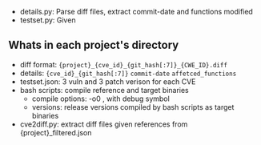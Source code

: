 - details.py: Parse diff files, extract commit-date and functions modified
- testset.py: Given
## Whats in each project's directory
- diff format: `{project}_{cve_id}_{git_hash[:7]}_{CWE_ID}.diff`
- details: `{cve_id}_{git_hash[:7]}` `commit-date` `affetced_functions`
- testset.json: 3 vuln and 3 patch verison for each CVE
- bash scripts: compile reference and target binaries
    - compile options: -o0 , with debug symbol
    - versions: release versions compiled by bash scripts as target binaries
- cve2diff.py: extract diff files given references from {project}_filtered.json
